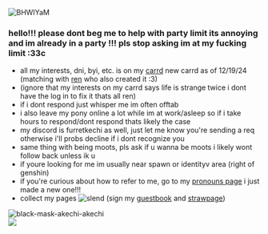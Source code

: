 
![BHWIYaM](https://github.com/furretkechi/furretkechi/assets/157264853/05de1c15-33bb-48aa-92fd-f3bea658542b)

### hello!!! please dont beg me to help with party limit its annoying and im already in a party !!! pls stop asking im at my fucking limit :33c<br>
- all my interests, dni, byi, etc. is on my [carrd](https://4ishete4ishete.carrd.co) new carrd as of 12/19/24 (matching with [ren](https://github.com/pomefiore) who also created it :3)<br>
- (ignore that my interests on my carrd says life is strange twice i dont have the log in to fix it thats all ren)
- if i dont respond just whisper me im often offtab<br>
- i also leave my pony online a lot while im at work/asleep so if i take hours to respond/dont respond thats likely the case<br>
- my discord is furretkechi as well, just let me know you're sending a req otherwise i'll probs decline if i dont recognize you <br>
- same thing with being moots, pls ask if u wanna be moots i likely wont follow back unless ik u <br>
- if youre looking for me im usually near spawn or identityv area (right of genshin) <br>
- if you're curious about how to refer to me, go to my [pronouns page](https://en.pronouns.page/@furretkechi) i just made a new one!!!<br>
- collect my pages ![slend](https://github.com/furretkechi/furretkechi/assets/157264853/c57f5e20-73cd-4b20-8fc8-08858a5c402e) (sign my [guestbook](https://furretkechi.123guestbook.com) and [strawpage](https://furretkechi.straw.page))<br>

![black-mask-akechi-akechi](https://github.com/furretkechi/furretkechi/assets/157264853/a7530190-0b1d-4070-b97a-f082b306dd76)<br>![](https://komarev.com/ghpvc/?username=furretkechi&color=red)

